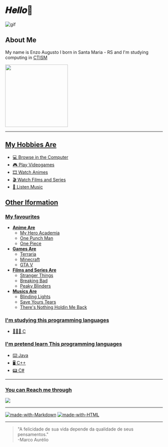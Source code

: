# 𝑯𝒆𝒍𝒍𝒐👋

![gif](https://pa1.narvii.com/6972/95a4ed82a9507d5f9cf0e6d76073f1f7a3209782r1-500-278_hq.gif)



## **About Me**



My name is Enzo Augusto I born in Santa Maria - RS and I'm studying computing in [CTISM](https://www.ufsm.br/unidades-universitarias/ctism/) 

<div align="left">
  <a href="https://github.com/eznoamd">
  <img height="200em" src="https://github-readme-stats.vercel.app/api?username=eznoamd&show_icons=true&theme=tokyonight&include_all_commits=true&count_private=true"/>
</div>

***


## My Hobbies Are

- 💻 Browse in the Computer
- 🎮 Play Videogames
- 🎞 Watch Animes
- 🎬 Watch Films and Series
- 🎵 Listen Music


## Other Iformation

### My favourites 
- **Anime Are**
   - My Hero Academia
   - One Punch Man
   - One Piece
- **Games Are**
   - Terraria
   - Minecraft
   - GTA V
- **Films and Series Are**
   - Stranger Things
   - Breaking Bad
   - Peaky Blinders
- **Musics Are**
   - Blinding Lights
   - Save Yours Tears
   - There's Nothing Holdin Me Back


### I'm studying this programming languages

- 👨🏻‍💻 C


### I'm pretend learn This programming languages

- ⌨️ Java
- 🖥 C++
- 📟 C#

***

### You can Reach me through
<a href = "mailto:enzoamd6@gmail.com"><img src="https://img.shields.io/badge/-Gmail-%23333?style=for-the-badge&logo=gmail&logoColor=white" target="_blank"></a>

***

[![made-with-Markdown](https://img.shields.io/badge/Made%20with-Markdown-1f425f.svg)](http://commonmark.org)
[![made-with-HTML](https://img.shields.io/badge/Made%20with-HTML-ff9900.svg)](https://html.com/about/)

***
> "A felicidade de sua vida depende da qualidade de seus pensamentos."  
-Marco Aurélio






























   











































































































































































